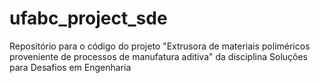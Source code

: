 # ufabc_project_sde
Repositório para o código do projeto "Extrusora de materiais poliméricos proveniente de processos de manufatura aditiva" da disciplina Soluções para Desafios em Engenharia
